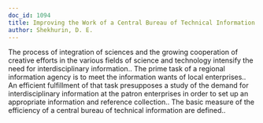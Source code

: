 ```yaml
---
doc_id: 1094
title: Improving the Work of a Central Bureau of Technical Information
author: Shekhurin, D. E.
---
```


The process of integration of sciences and the growing cooperation of
creative efforts in the various fields of science and technology intensify the
need for interdisciplinary information..
   The prime task of a regional information agency is to meet the information 
wants of local enterprises..
   An efficient fulfillment of that task presupposes a study of the demand for 
interdisciplinary information at the patron enterprises in order to set up an
appropriate information and reference collection..
   The basic measure of the efficiency of a central bureau of technical 
information are defined..